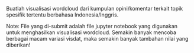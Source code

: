 Buatlah visualisasi wordcloud dari kumpulan opini/komentar terkait topik spesifik tertentu berbahasa Indonesia/Inggris.

Note: File yang di-submit adalah file jupyter notebook yang digunakan untuk menghasilkan visualisasi wordcloud. Semakin banyak mencoba berbagai macam variasi visdat, maka semakin banyak tambahan nilai yang diberikan!
